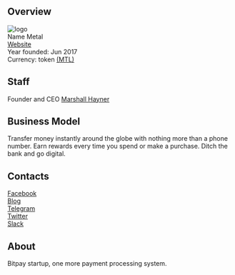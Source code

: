 ## Overview
   ![ logo](../projects/logo/metal.png)  
    Name  Metal  
    [Website](https://www.metalpay.com/)  
    Year founded: Jun 2017  
    Currency: token [(MTL)](https://coinmarketcap.com/assets/metal/)  
## Staff 
   Founder and CEO [Marshall Hayner](../people/marshall_hayner.md)  
## Business Model 
   Transfer money instantly around the globe with nothing more than a phone number. Earn rewards every time you spend or make a purchase. Ditch the bank and go digital.  
## Contacts
   [Facebook](https://www.facebook.com/metalpaysme/)  
   [Blog](https://blog.metalpay.com/)  
   [Telegram](https://t.me/metalpay)   
   [Twitter](https://twitter.com/metalpaysme)	  
   [Slack](https://metalpay.chat/)   
## About   
Bitpay startup, one more payment processing system.

